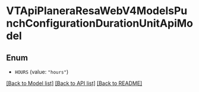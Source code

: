 # VTApiPlaneraResaWebV4ModelsPunchConfigurationDurationUnitApiModel

## Enum


* `HOURS` (value: `"hours"`)


[[Back to Model list]](../README.md#documentation-for-models) [[Back to API list]](../README.md#documentation-for-api-endpoints) [[Back to README]](../README.md)


